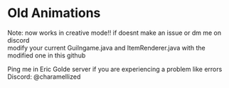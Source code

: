# Old Animations
Note: now works in creative mode!! if doesnt make an issue or dm me on discord<br>
modify your current GuiIngame.java and ItemRenderer.java with the modified one in this github<br>

Ping me in Eric Golde server if you are experiencing a problem like errors<br>
Discord: @charamellized
